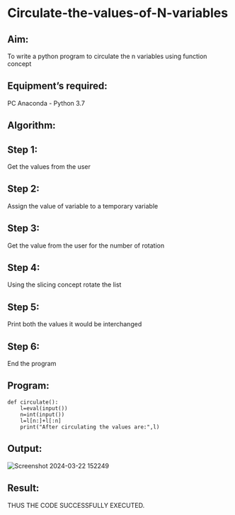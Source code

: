 # Circulate-the-values-of-N-variables
## Aim:
To write a python program to circulate the n variables using function concept
## Equipment’s required:
PC
Anaconda - Python 3.7
## Algorithm: 
## Step 1:
Get the values from the user

## Step 2:
Assign the value of variable to a temporary variable

## Step 3:
Get the value from the user for the number of rotation

## Step 4:
Using the slicing concept rotate the list

## Step 5:
Print both the values it would be interchanged

## Step 6:
End the program
## Program:
```
def circulate():
    l=eval(input())
    n=int(input())
    l=l[n:]+l[:n]
    print("After circulating the values are:",l)
```

## Output:
![Screenshot 2024-03-22 152249](https://github.com/MANOKARTHICK09/Circulate-the-values-of-N-variables/assets/121785458/7d8a5e93-61cd-4447-9a22-8bdc27bf6f78)


## Result:
THUS THE CODE SUCCESSFULLY EXECUTED.

